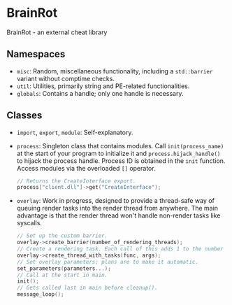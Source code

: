 # BrainRot
BrainRot - an external cheat library

## Namespaces
- `misc`: Random, miscellaneous functionality, including a `std::barrier` variant without comptime checks.
- `util`: Utilities, primarily string and PE-related functionalities.
- `globals`: Contains a handle; only one handle is necessary.

## Classes
- `import`, `export`, `module`: Self-explanatory.
- `process`: Singleton class that contains modules. Call `init(process_name)` at the start of your program to initialize it and `process.hijack_handle()` to hijack the process handle. Process ID is obtained in the `init` function. Access modules via the overloaded `[]` operator.

   ```cpp
   // Returns the CreateInterface export.
   process["client.dll"]->get("CreateInterface");
   ```
- `overlay`: Work in progress, designed to provide a thread-safe way of queuing render tasks into the render thread from anywhere. The main advantage is that the render thread won't handle non-render tasks like syscalls. 
   ```cpp
   // Set up the custom barrier.
   overlay->create_barrier(number_of_rendering_threads);
   // Create a rendering task. Each call of this adds 1 to the number of rendering tasks.
   overlay->create_thread_with_tasks(func, args);
   // Set overlay parameters; plans are to make it automatic.
   set_parameters(parameters...);
   // Call at the start in main.
   init(); 
   // Gets called last in main before cleanup().
   message_loop();
   ```
